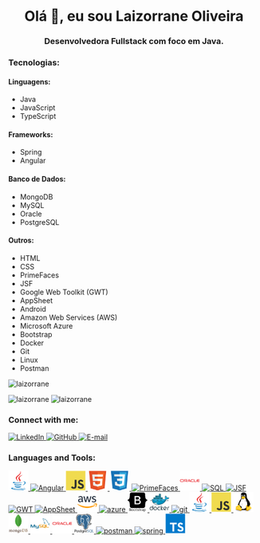 <!DOCTYPE html>
<html>
<body>
    <h1 align="center">Olá 👋, eu sou Laizorrane Oliveira</h1>
    <h3 align="center">Desenvolvedora Fullstack com foco em Java.</h3>
    <div class="container">
        <div>
            <h3>Tecnologias:</h3>
            <h4>Linguagens:</h4>
            <ul>
                <li>Java</li>
                <li>JavaScript</li>
                <li>TypeScript</li>
            </ul>
            <h4>Frameworks:</h4>
            <ul>
                <li>Spring</li>
                <li>Angular</li>
            </ul>
        </div>
        <div>
            <h4>Banco de Dados:</h4>
            <ul>
                <li>MongoDB</li>
                <li>MySQL</li>
                <li>Oracle</li>
                <li>PostgreSQL</li>
            </ul>
            <h4>Outros:</h4>
            <ul>
                <li>HTML</li>
                <li>CSS</li>
                <li>PrimeFaces</li>
                <li>JSF</li>
                <li>Google Web Toolkit (GWT)</li>
                <li>AppSheet</li>
                <li>Android</li>
                <li>Amazon Web Services (AWS)</li>
                <li>Microsoft Azure</li>
                <li>Bootstrap</li>
                <li>Docker</li>
                <li>Git</li>
                <li>Linux</li>
                <li>Postman</li>
            </ul>
        </div>
    </div>
    <p align="left"> <img src="https://komarev.com/ghpvc/?username=laizorrane&label=Profile%20views&color=0e75b6&style=flat" alt="laizorrane" /> </p>
    <div>
        <img height="165em" src="https://github-readme-stats.vercel.app/api?username=laizorrane&show_icons=true&theme=dracula&include_all_commits=true&count_private=true" alt="laizorrane" />
        <img height="165em" src="https://github-readme-streak-stats.herokuapp.com?user=laizorrane&theme=dark&date_format=j%2Fn%5B%2FY%5D" alt="laizorrane" />
    </div>
    <h3 align="left">Connect with me:</h3>
    <p align="left">
        <a href="https://www.linkedin.com/in/laizorrane/" target="_blank" rel="noreferrer">
            <img src="https://img.shields.io/badge/LinkedIn--_.svg?style=social&logo=linkedin" alt="LinkedIn" height="20" />
        </a>
        <a href="https://github.com/laizorrane" target="_blank" rel="noreferrer">
            <img src="https://img.shields.io/github/followers/laizorrane?label=follow&style=social" alt="GitHub" height="20" />
        </a>
        <a href="mailto:devlaizteixeira@gmail.com" target="_blank" rel="noreferrer">
            <img src="https://img.shields.io/badge/email--_.svg?style=social&logo=gmail" alt="E-mail" height="20" />
        </a>
    </p>
    <h3 align="left">Languages and Tools:</h3>
    <p align="left">
      <a href="https://raw.githubusercontent.com/devicons/devicon/master/icons/java/java-original.svg" target="_blank" rel="noreferrer">
    <img src="https://raw.githubusercontent.com/devicons/devicon/master/icons/java/java-original.svg" alt="Java" width="40" height="40"/>
</a>
<a href="https://angular.io" target="_blank" rel="noreferrer">
        <img src="https://angular.io/assets/images/logos/angular/angular.svg" alt="Angular" width="40" height="40"/>
    </a>
    <a href="https://raw.githubusercontent.com/devicons/devicon/master/icons/javascript/javascript-original.svg" target="_blank" rel="noreferrer">
        <img src="https://raw.githubusercontent.com/devicons/devicon/master/icons/javascript/javascript-original.svg" alt="JavaScript" width="40" height="40"/>
    </a>
    <a href="https://raw.githubusercontent.com/devicons/devicon/master/icons/html5/html5-original.svg" target="_blank" rel="noreferrer">
        <img src="https://raw.githubusercontent.com/devicons/devicon/master/icons/html5/html5-original.svg" alt="HTML" width="40" height="40"/>
    </a>
    <a href="https://raw.githubusercontent.com/devicons/devicon/master/icons/css3/css3-original.svg" target="_blank" rel="noreferrer">
        <img src="https://raw.githubusercontent.com/devicons/devicon/master/icons/css3/css3-original.svg" alt="CSS" width="40" height="40"/>
    </a>
    <a href="https://www.primefaces.org" target="_blank" rel="noreferrer">
        <img src="https://www.primefaces.org/wp-content/uploads/2020/10/prime_logo_new.png" alt="PrimeFaces" width="40" height="40"/>
    </a>
    <a href="https://raw.githubusercontent.com/devicons/devicon/master/icons/oracle/oracle-original.svg" target="_blank" rel="noreferrer">
        <img src="https://raw.githubusercontent.com/devicons/devicon/master/icons/oracle/oracle-original.svg" alt="Oracle" width="40" height="40"/>
    </a>
    <a href="https://www.svgrepo.com/show/303229/microsoft-sql-server-logo.svg" target="_blank" rel="noreferrer">
        <img src="https://www.svgrepo.com/show/303229/microsoft-sql-server-logo.svg" alt="SQL" width="40" height="40"/>
    </a>
    <a href="https://raw.githubusercontent.com/devicons/devicon/master/icons/jsf/jsf-original.svg" target="_blank" rel="noreferrer">
        <img src="https://raw.githubusercontent.com/devicons/devicon/master/icons/jsf/jsf-original.svg" alt="JSF" width="40" height="40"/>
    </a>
    <a href="https://cdn.worldvectorlogo.com/logos/google-web-toolkit.svg" target="_blank" rel="noreferrer">
        <img src="https://cdn.worldvectorlogo.com/logos/google-web-toolkit.svg" alt="GWT" width="40" height="40"/>
    </a>
    <a href="https://www.appsheet.com" target="_blank" rel="noreferrer">
        <img src="https://seeklogo.com/images/A/appsheet-logo-3F29CCBE37-seeklogo.com.png" alt="AppSheet" width="40" height="40"/>
    </a>
    <a href="https://aws.amazon.com" target="_blank" rel="noreferrer">
        <img src="https://raw.githubusercontent.com/devicons/devicon/master/icons/amazonwebservices/amazonwebservices-original-wordmark.svg" alt="aws" width="40" height="40"/>
    </a>
    <a href="https://azure.microsoft.com/en-in/" target="_blank" rel="noreferrer">
        <img src="https://www.vectorlogo.zone/logos/microsoft_azure/microsoft_azure-icon.svg" alt="azure" width="40" height="40"/>
    </a>
    <a href="https://getbootstrap.com" target="_blank" rel="noreferrer">
        <img src="https://raw.githubusercontent.com/devicons/devicon/master/icons/bootstrap/bootstrap-plain-wordmark.svg" alt="bootstrap" width="40" height="40"/>
    </a>
    <a href="https://www.docker.com/" target="_blank" rel="noreferrer">
        <img src="https://raw.githubusercontent.com/devicons/devicon/master/icons/docker/docker-original-wordmark.svg" alt="docker" width="40" height="40"/>
    </a>
    <a href="https://git-scm.com/" target="_blank" rel="noreferrer">
        <img src="https://www.vectorlogo.zone/logos/git-scm/git-scm-icon.svg" alt="git" width="40" height="40"/>
    </a>
        <a href="https://www.java.com" target="_blank" rel="noreferrer">
        <img src="https://raw.githubusercontent.com/devicons/devicon/master/icons/java/java-original.svg" alt="java" width="40" height="40"/>
    </a>
    <a href="https://developer.mozilla.org/en-US/docs/Web/JavaScript" target="_blank" rel="noreferrer">
        <img src="https://raw.githubusercontent.com/devicons/devicon/master/icons/javascript/javascript-original.svg" alt="javascript" width="40" height="40"/>
    </a>
    <a href="https://www.linux.org/" target="_blank" rel="noreferrer">
        <img src="https://raw.githubusercontent.com/devicons/devicon/master/icons/linux/linux-original.svg" alt="linux" width="40" height="40"/>
    </a>
    <a href="https://www.mongodb.com/" target="_blank" rel="noreferrer">
        <img src="https://raw.githubusercontent.com/devicons/devicon/master/icons/mongodb/mongodb-original-wordmark.svg" alt="mongodb" width="40" height="40"/>
    </a>
    <a href="https://www.mysql.com/" target="_blank" rel="noreferrer">
        <img src="https://raw.githubusercontent.com/devicons/devicon/master/icons/mysql/mysql-original-wordmark.svg" alt="mysql" width="40" height="40"/>
    </a>
    <a href="https://www.oracle.com/" target="_blank" rel="noreferrer">
        <img src="https://raw.githubusercontent.com/devicons/devicon/master/icons/oracle/oracle-original.svg" alt="oracle" width="40" height="40"/>
    </a>
    <a href="https://www.postgresql.org" target="_blank" rel="noreferrer">
        <img src="https://raw.githubusercontent.com/devicons/devicon/master/icons/postgresql/postgresql-original-wordmark.svg" alt="postgresql" width="40" height="40"/>
    </a>
    <a href="https://postman.com" target="_blank" rel="noreferrer">
        <img src="https://www.vectorlogo.zone/logos/getpostman/getpostman-icon.svg" alt="postman" width="40" height="40"/>
    </a>
    <a href="https://spring.io/" target="_blank" rel="noreferrer">
        <img src="https://www.vectorlogo.zone/logos/springio/springio-icon.svg" alt="spring" width="40" height="40"/>
    </a>
    <a href="https://www.typescriptlang.org/" target="_blank" rel="noreferrer">
        <img src="https://raw.githubusercontent.com/devicons/devicon/master/icons/typescript/typescript-original.svg" alt="typescript" width="40" height="40"/>
    </a>
    </p>
   </div>
</body>
</html>
